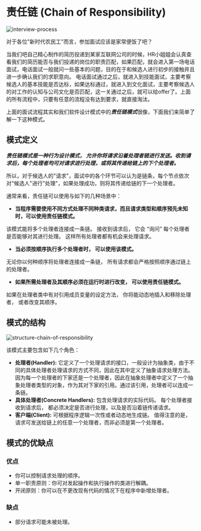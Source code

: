 # 责任链 (Chain of Responsibility)

![interview-process](https://tva1.sinaimg.cn/large/008i3skNgy1gv9eefwr92j60rq0fowg402.jpg)

对于各位"新时代农民工"而言，参加面试应该是家常便饭了吧？

当我们吧自己精心制作的简历投递到某家互联网公司的时候，HR小姐姐会认真查看我们的简历能否与我们投递的岗位的职责匹配，如果匹配，就会进入第一场电话面试，电话面试一般就问一些基本的问题，目的在于和候选人进行初步的接触并且进一步确认我们的求职意向。
电话面试通过之后，就进入到技能面试，主要考察候选人的基本技能是否达标，如果达标通过，就进入到文化面试，主要考察候选人的对工作的认知与公司文化是否匹配，这一关通过之后，就可以给offer了。上面的所有流程中，只要有任意的流程没有达到要求，就直接淘汰。

上面的面试流程其实和我们软件设计模式中的***责任链模式***很像，下面我们来简单了解一下这种模式。

## 模式定义

***责任链模式是一种行为设计模式， 允许你将请求沿着处理者链进行发送。收到请求后，每个处理者均可对请求进行处理，或将其传递给链上的下个处理者。***

所以，对于候选人的"请求"，面试中的各个环节可以认为是链条，每个节点依次对"候选人"进行"处理"，如果处理成功，则将其传递给链的下一个处理者。

通常来看，责任链可以使用与如下的几种场景中：
* **当程序需要使用不同方式处理不同种类请求，而且请求类型和顺序预先未知时，可以使用责任链模式。**
  
该模式能将多个处理者连接成一条链。 接收到请求后， 它会 “询问” 每个处理者是否能够对其进行处理。 这样所有处理者都有机会来处理请求。

* **当必须按顺序执行多个处理者时， 可以使用该模式。**

无论你以何种顺序将处理者连接成一条链， 所有请求都会严格按照顺序通过链上的处理者。

* **如果所需处理者及其顺序必须在运行时进行改变， 可以使用责任链模式。**

如果在处理者类中有对引用成员变量的设定方法， 你将能动态地插入和移除处理者， 或者改变其顺序。

## 模式的结构

![structure-chain-of-responsibility](https://tva1.sinaimg.cn/large/008i3skNgy1gv9hqyevihj60e807p0su02.jpg)

该模式主要包含如下几个角色：

* **处理者(Handler):** 它定义了一个处理请求的接口，一般设计为抽象类，由于不同的具体处理者处理请求的方式不同，因此在其中定义了抽象请求处理方法。因为每一个处理者的下家还是一个处理者，因此在抽象处理者中定义了一个抽象处理者类型的对象，作为其对下家的引用。通过该引用，处理者可以连成一条链。
* **具体处理者(Concrete Handlers):** 包含处理请求的实际代码。 每个处理者接收到请求后， 都必须决定是否进行处理，以及是否沿着链传递请求。
* **客户端(Client):** 可根据程序逻辑一次性或者动态地生成链。 值得注意的是， 请求可发送给链上的任意一个处理者，而非必须是第一个处理者。

## 模式的优缺点

### 优点
* 你可以控制请求处理的顺序。
* 单一职责原则：你可对发起操作和执行操作的类进行解耦。
* 开闭原则：你可以在不更改现有代码的情况下在程序中新增处理者。

### 缺点
* 部分请求可能未被处理。

